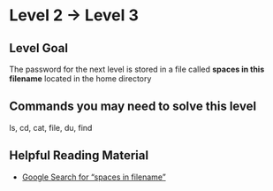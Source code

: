 # **Level 2 → Level 3**

## Level Goal
The password for the next level is stored in a file called **spaces in this filename** located in the home directory

## Commands you may need to solve this level
ls, cd, cat, file, du, find

## Helpful Reading Material
* [Google Search for “spaces in filename”](https://www.google.com/search?q=spaces+in+filename)

